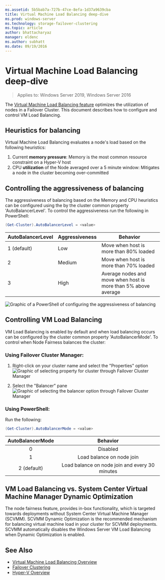 ```yaml
---
ms.assetid: 5b5bab7a-727b-47ce-8efa-1d37a9639cba
title: Virtual Machine Load Balancing deep-dive
ms.prod: windows-server
ms.technology: storage-failover-clustering
ms.topic: article
author: bhattacharyaz
manager: eldenc
ms.author: subhatt
ms.date: 09/19/2016
---
```

# Virtual Machine Load Balancing deep-dive

> Applies to: Windows Server 2019, Windows Server 2016

The [Virtual Machine Load Balancing feature](vm-load-balancing-overview.md) optimizes the utilization of nodes in a Failover Cluster. This document describes how to configure and control VM Load Balancing. 

## <a id="heuristics-for-balancing"></a>Heuristics for balancing
Virtual Machine Load Balancing evaluates a node's load based on the following heuristics:
1. Current **memory pressure**: Memory is the most common resource constraint on a Hyper-V host
2. CPU **utilization** of the Node averaged over a 5 minute window: Mitigates a node in the cluster becoming over-committed

## <a id="controlling-aggressiveness-of-balancing"></a>Controlling the aggressiveness of balancing
The aggressiveness of balancing based on the Memory and CPU heuristics can be configured using the by the cluster common property 'AutoBalancerLevel'. To control the aggressiveness run the following in PowerShell:

```PowerShell
(Get-Cluster).AutoBalancerLevel = <value>
```

| AutoBalancerLevel | Aggressiveness | Behavior |
|-------------------|----------------|----------|
| 1 (default) | Low | Move when host is more than 80% loaded |
| 2 | Medium | Move when host is more than 70% loaded |
| 3 | High | Average nodes and move when host is more than 5% above average | 

![Graphic of a PowerShell of configuring the aggressiveness of balancing](media/vm-load-balancing/detailed-VM-load-balancing-1.jpg)

## Controlling VM Load Balancing
VM Load Balancing is enabled by default and when load balancing occurs can be configured by the cluster common property 'AutoBalancerMode'. To control when Node Fairness balances the cluster:

### Using Failover Cluster Manager:
1. Right-click on your cluster name and select the "Properties" option  
    ![Graphic of selecting property for cluster through Failover Cluster Manager](media/vm-load-balancing/detailed-VM-load-balancing-2.jpg)

2.  Select the "Balancer" pane  
    ![Graphic of selecting the balancer option through Failover Cluster Manager](media/vm-load-balancing/detailed-VM-load-balancing-3.jpg)

### Using PowerShell:
Run the following:
```powershell
(Get-Cluster).AutoBalancerMode = <value>
```

|AutoBalancerMode |Behavior| 
|:----------------:|:----------:|
|0| Disabled| 
|1| Load balance on node join| 
|2 (default)| Load balance on node join and every 30 minutes |

## VM Load Balancing vs. System Center Virtual Machine Manager Dynamic Optimization
The node fairness feature, provides in-box functionality, which is targeted towards deployments without System Center Virtual Machine Manager (SCVMM). SCVMM Dynamic Optimization is the recommended mechanism for balancing virtual machine load in your cluster for SCVMM deployments. SCVMM automatically disables the Windows Server VM Load Balancing when Dynamic Optimization is enabled.

## See Also
* [Virtual Machine Load Balancing Overview](vm-load-balancing-overview.md)
* [Failover Clustering](failover-clustering-overview.md)
* [Hyper-V Overview](../virtualization/hyper-v/Hyper-V-on-Windows-Server.md)
